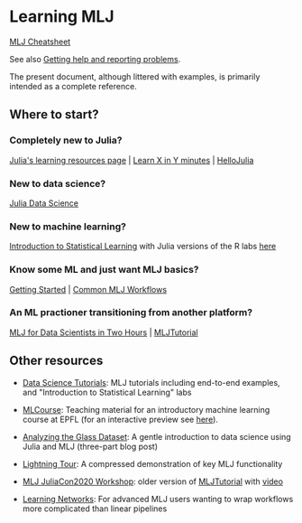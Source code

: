 # Learning MLJ

[MLJ Cheatsheet](@ref)

See also [Getting help and reporting problems](@ref).

The present document, although littered with examples, is primarily
intended as a complete reference. 

## Where to start?

### Completely new to Julia? 
[Julia's learning resources page](https://julialang.org/learning/) |
[Learn X in Y minutes](https://learnxinyminutes.com/docs/julia/) |
[HelloJulia](https://github.com/ablaom/HelloJulia.jl)

### New to data science?
[Julia Data Science](https://github.com/JuliaDataScience/JuliaDataScience)

### New to machine learning?
[Introduction to Statistical Learning](https://www.statlearning.com) with Julia versions of  the R labs [here](https://juliaai.github.io/DataScienceTutorials.jl/)

### Know some ML and just want MLJ basics?
[Getting Started](@ref) | [Common MLJ Workflows](@ref)

### An ML practioner transitioning from another platform?
[MLJ for Data Scientists in Two Hours](https://github.com/alan-turing-institute/MLJ.jl/blob/dev/examples/telco/notebook.ipynb) |
[MLJTutorial](https://github.com/ablaom/MLJTutorial.jl)


## Other resources

- [Data Science Tutorials](https://juliaai.github.io/DataScienceTutorials.jl): MLJ tutorials including end-to-end examples, and "Introduction to Statistical Learning" labs

- [MLCourse](https://github.com/jbrea/MLCourse): Teaching material for an introductory machine learning course at EPFL (for an interactive preview see [here](https://bio322.epfl.ch)).

- [Analyzing the Glass Dataset](https://towardsdatascience.com/part-i-analyzing-the-glass-dataset-c556788a496f): A gentle introduction to data science using Julia and MLJ (three-part blog post)

- [Lightning Tour](https://github.com/alan-turing-institute/MLJ.jl/blob/dev/examples/lightning_tour/lightning_tour.ipynb): A compressed demonstration of key MLJ functionality

- [MLJ JuliaCon2020 Workshop](https://github.com/ablaom/MachineLearningInJulia2020): older version of  [MLJTutorial](https://github.com/ablaom/MLJTutorial.jl) with [video](https://www.youtube.com/watch?time_continue=27&v=qSWbCn170HU&feature=emb_title)

- [Learning Networks](@ref): For advanced MLJ users wanting to wrap workflows more complicated than linear pipelines

